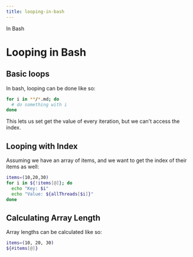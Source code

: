 ```yaml
---
title: looping-in-bash
---
```


In Bash

# Looping in Bash

## Basic loops

In bash, looping can be done like so:

```sh
for i in **/*.md; do
  # do something with i
done
```

This lets us set get the value of every iteration, but we can\'t access
the index.

## Looping with Index

Assuming we have an array of items, and we want to get the index of
their items as well:

```sh
items=(10,20,30)
for i in ${!items[@]}; do
  echo "Key: $i"
  echo "Value: ${allThreads[$i]}"
done
```

## Calculating Array Length

Array lengths can be calculated like so:

```sh
items=(10, 20, 30)
${#items[@]}
```

